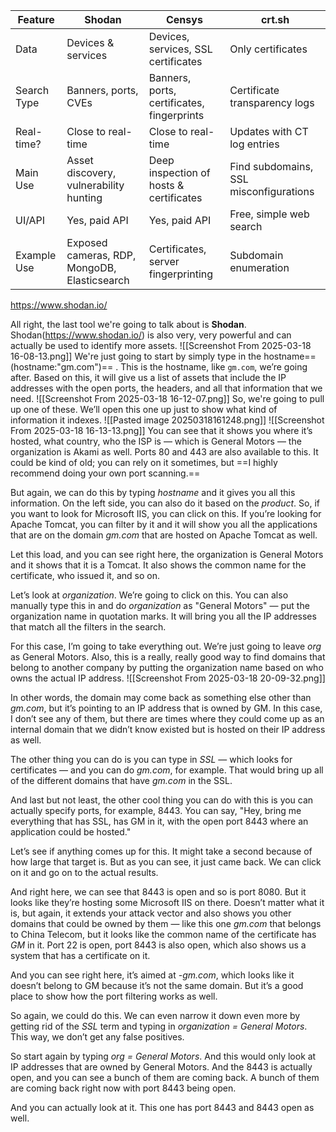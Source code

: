 | Feature     | **Shodan**                                   | **Censys**                                 | **crt.sh**                             |
| ----------- | -------------------------------------------- | ------------------------------------------ | -------------------------------------- |
| Data        | Devices & services                           | Devices, services, SSL certificates        | Only certificates                      |
| Search Type | Banners, ports, CVEs                         | Banners, ports, certificates, fingerprints | Certificate transparency logs          |
| Real-time?  | Close to real-time                           | Close to real-time                         | Updates with CT log entries            |
| Main Use    | Asset discovery, vulnerability hunting       | Deep inspection of hosts & certificates    | Find subdomains, SSL misconfigurations |
| UI/API      | Yes, paid API                                | Yes, paid API                              | Free, simple web search                |
| Example Use | Exposed cameras, RDP, MongoDB, Elasticsearch | Certificates, server fingerprinting        | Subdomain enumeration                  |

https://www.shodan.io/

All right, the last tool we're going to talk about is **Shodan**. Shodan(https://www.shodan.io/) is also very, very powerful and can actually be used to identify more assets.
![[Screenshot From 2025-03-18 16-08-13.png]]
We're just going to start by simply type in the hostname==(hostname:"gm.com")== . This is the hostname, like `gm.com`, we’re going after. Based on this, it will give us a list of assets that include the IP addresses with the open ports, the headers, and all that information that we need.
![[Screenshot From 2025-03-18 16-12-07.png]]
So, we're going to pull up one of these. We’ll open this one up just to show what kind of information it indexes.
![[Pasted image 20250318161248.png]]
![[Screenshot From 2025-03-18 16-13-13.png]]
You can see that it shows you where it’s hosted, what country, who the ISP is — which is General Motors — the organization is Akami as well. Ports 80 and 443 are also available to this. It could be kind of old; you can rely on it sometimes, but ==I highly recommend doing your own port scanning.==

But again, we can do this by typing _hostname_ and it gives you all this information. On the left side, you can also do it based on the _product_. So, if you want to look for Microsoft IIS, you can click on this. If you’re looking for Apache Tomcat, you can filter by it and it will show you all the applications that are on the domain _gm.com_ that are hosted on Apache Tomcat as well.


Let this load, and you can see right here, the organization is General Motors and it shows that it is a Tomcat. It also shows the common name for the certificate, who issued it, and so on.

Let’s look at _organization_. We’re going to click on this. You can also manually type this in and do _organization_ as "General Motors" — put the organization name in quotation marks. It will bring you all the IP addresses that match all the filters in the search.

For this case, I’m going to take everything out. We’re just going to leave _org_ as General Motors. Also, this is a really, really good way to find domains that belong to another company by putting the organization name based on who owns the actual IP address.
![[Screenshot From 2025-03-18 20-09-32.png]]


In other words, the domain may come back as something else other than _gm.com_, but it’s pointing to an IP address that is owned by GM. In this case, I don’t see any of them, but there are times where they could come up as an internal domain that we didn’t know existed but is hosted on their IP address as well.

The other thing you can do is you can type in _SSL_ — which looks for certificates — and you can do _gm.com_, for example. That would bring up all of the different domains that have _gm.com_ in the SSL.

And last but not least, the other cool thing you can do with this is you can actually specify ports, for example, 8443. You can say, "Hey, bring me everything that has SSL, has GM in it, with the open port 8443 where an application could be hosted."

Let’s see if anything comes up for this. It might take a second because of how large that target is. But as you can see, it just came back. We can click on it and go on to the actual results.

And right here, we can see that 8443 is open and so is port 8080. But it looks like they’re hosting some Microsoft IIS on there. Doesn’t matter what it is, but again, it extends your attack vector and also shows you other domains that could be owned by them — like this one _gm.com_ that belongs to China Telecom, but it looks like the common name of the certificate has _GM_ in it. Port 22 is open, port 8443 is also open, which also shows us a system that has a certificate on it.

And you can see right here, it’s aimed at _-gm.com_, which looks like it doesn’t belong to GM because it’s not the same domain. But it’s a good place to show how the port filtering works as well.

So again, we could do this. We can even narrow it down even more by getting rid of the _SSL_ term and typing in _organization = General Motors_. This way, we don’t get any false positives.

So start again by typing _org = General Motors_. And this would only look at IP addresses that are owned by General Motors. And the 8443 is actually open, and you can see a bunch of them are coming back. A bunch of them are coming back right now with port 8443 being open.

And you can actually look at it. This one has port 8443 and 8443 open as well.